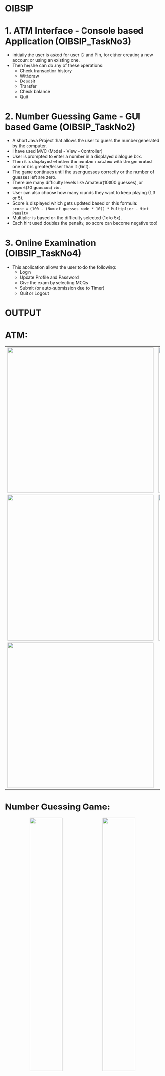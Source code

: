 # OIBSIP
  # 1. ATM Interface - Console based Application (OIBSIP_TaskNo3)
  * Initially the user is asked for user ID and Pin, for either creating a new account or using an existing one.
  * Then he/she can do any of these operations:
    * Check transaction history
    * Withdraw
    * Deposit
    * Transfer
    * Check balance
    * Quit
  
  #
  # 2. Number Guessing Game - GUI based Game (OIBSIP_TaskNo2)
  * A short Java Project that allows the user to guess the number generated by the computer.
  * I have used MVC (Model - View - Controller)
  * User is prompted to enter a number in a displayed dialogue box.
  * Then it is displayed whether the number matches with the generated one or it is greater/lesser than it (hint).
  * The game continues until the user guesses correctly or the number of guesses left are zero.
  * There are many difficulty levels like Amateur(10000 guesses), or expert(20 guesses) etc.
  * User can also choose how many rounds they want to keep playing (1,3 or 5).
  * Score is displayed which gets updated based on this formula:<br>
    ``` score = (100 - (Num of guesses made * 10)) * Multiplier - Hint Penalty ```
  * Multiplier is based on the difficulty selected (1x to 5x).
  * Each hint used doubles the penalty, so score can become negative too!

  #
  # 3. Online Examination (OIBSIP_TaskNo4)
  * This application allows the user to do the following:
    * Login
    * Update Profile and Password
    * Give the exam by selecting MCQs
    * Submit (or auto-submission due to Timer)
    * Quit or Logout
   
  #
  # OUTPUT
   # ATM:
   <p align="center">
      <table>
        <tr><td><img src="https://github.com/DarshanRaoG/OIBSIP/blob/main/ATM_Interface/output1.JPG" width="100%" height="475px" ></td>
      <td><img src="https://github.com/DarshanRaoG/OIBSIP/blob/main/ATM_Interface/output2.JPG"  height="475px" ></td></tr>
     <tr> <td> <img src="https://github.com/DarshanRaoG/OIBSIP/blob/main/ATM_Interface/output3.JPG"  height="475px"></td>
       <td><img src="https://github.com/DarshanRaoG/OIBSIP/blob/main/ATM_Interface/output4.JPG" width="100%" height="475px"></td></tr>
       <tr><td><img src="https://github.com/DarshanRaoG/OIBSIP/blob/main/ATM_Interface/output5.JPG" width="100%"  height="475px"></td></tr></table>
    </p>


   # Number Guessing Game:
    
  <p align="center">
      <img src="https://github.com/DarshanRaoG/OIBSIP/blob/main/NumberGuessingGame/output1.JPG" width="46%" >
      <img src="https://github.com/DarshanRaoG/OIBSIP/blob/main/NumberGuessingGame/output2.jpeg" width="46%" ><br><br>
      <img src="https://github.com/DarshanRaoG/OIBSIP/blob/main/NumberGuessingGame/output3.JPG" width="46%" >
      <img src="https://github.com/DarshanRaoG/OIBSIP/blob/main/NumberGuessingGame/output4.JPG" width="46%" >
    </p>
  
  # Online Examination:
  <p align="center">
      <img src="https://github.com/DarshanRaoG/OIBSIP/blob/main/OnlineExamination/img/output1.JPG" width="48%" >
      <img src="https://github.com/DarshanRaoG/OIBSIP/blob/main/OnlineExamination/img/output2.JPG" width="48%" ><br><br>
      <img src="https://github.com/DarshanRaoG/OIBSIP/blob/main/OnlineExamination/img/output3.JPG" width="48%" >
      <img src="https://github.com/DarshanRaoG/OIBSIP/blob/main/OnlineExamination/img/output4.JPG" width="48%" ><br><br>
      <img src="https://github.com/DarshanRaoG/OIBSIP/blob/main/OnlineExamination/img/output5.JPG" width="48%" >
      <img src="https://github.com/DarshanRaoG/OIBSIP/blob/main/OnlineExamination/img/output6.JPG" width="48%" ><br><br>
      <img src="https://github.com/DarshanRaoG/OIBSIP/blob/main/OnlineExamination/img/output7.JPG" width="48%" >
    </p>
    

